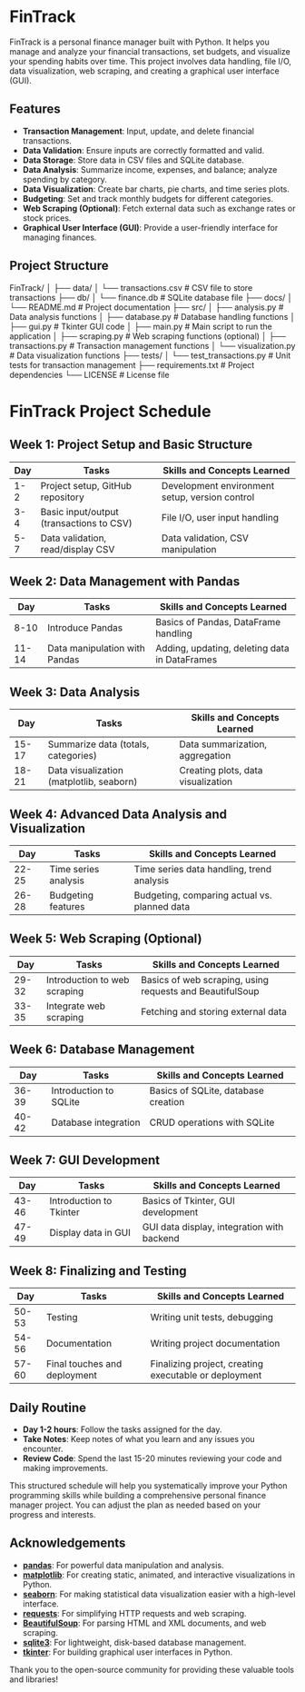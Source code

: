 # FinTrack

FinTrack is a personal finance manager built with Python. It helps you manage and analyze your financial transactions, set budgets, and visualize your spending habits over time. This project involves data handling, file I/O, data visualization, web scraping, and creating a graphical user interface (GUI).

## Features

- **Transaction Management**: Input, update, and delete financial transactions.
- **Data Validation**: Ensure inputs are correctly formatted and valid.
- **Data Storage**: Store data in CSV files and SQLite database.
- **Data Analysis**: Summarize income, expenses, and balance; analyze spending by category.
- **Data Visualization**: Create bar charts, pie charts, and time series plots.
- **Budgeting**: Set and track monthly budgets for different categories.
- **Web Scraping (Optional)**: Fetch external data such as exchange rates or stock prices.
- **Graphical User Interface (GUI)**: Provide a user-friendly interface for managing finances.

## Project Structure

FinTrack/
│
├── data/
│   └── transactions.csv         # CSV file to store transactions
├── db/
│   └── finance.db               # SQLite database file
├── docs/
│   └── README.md                # Project documentation
├── src/
│   ├── analysis.py              # Data analysis functions
│   ├── database.py              # Database handling functions
│   ├── gui.py                   # Tkinter GUI code
│   ├── main.py                  # Main script to run the application
│   ├── scraping.py              # Web scraping functions (optional)
│   ├── transactions.py          # Transaction management functions
│   └── visualization.py         # Data visualization functions
├── tests/
│   └── test_transactions.py     # Unit tests for transaction management
├── requirements.txt             # Project dependencies
└── LICENSE                      # License file

# FinTrack Project Schedule

## Week 1: Project Setup and Basic Structure
| **Day** | **Tasks** | **Skills and Concepts Learned** |
|---------|-----------|---------------------------------|
| 1-2     | Project setup, GitHub repository            | Development environment setup, version control |
| 3-4     | Basic input/output (transactions to CSV)    | File I/O, user input handling |
| 5-7     | Data validation, read/display CSV           | Data validation, CSV manipulation |

## Week 2: Data Management with Pandas
| **Day** | **Tasks** | **Skills and Concepts Learned** |
|---------|-----------|---------------------------------|
| 8-10    | Introduce Pandas                            | Basics of Pandas, DataFrame handling |
| 11-14   | Data manipulation with Pandas               | Adding, updating, deleting data in DataFrames |

## Week 3: Data Analysis
| **Day** | **Tasks** | **Skills and Concepts Learned** |
|---------|-----------|---------------------------------|
| 15-17   | Summarize data (totals, categories)         | Data summarization, aggregation |
| 18-21   | Data visualization (matplotlib, seaborn)    | Creating plots, data visualization |

## Week 4: Advanced Data Analysis and Visualization
| **Day** | **Tasks** | **Skills and Concepts Learned** |
|---------|-----------|---------------------------------|
| 22-25   | Time series analysis                        | Time series data handling, trend analysis |
| 26-28   | Budgeting features                          | Budgeting, comparing actual vs. planned data |

## Week 5: Web Scraping (Optional)
| **Day** | **Tasks** | **Skills and Concepts Learned** |
|---------|-----------|---------------------------------|
| 29-32   | Introduction to web scraping                | Basics of web scraping, using requests and BeautifulSoup |
| 33-35   | Integrate web scraping                      | Fetching and storing external data |

## Week 6: Database Management
| **Day** | **Tasks** | **Skills and Concepts Learned** |
|---------|-----------|---------------------------------|
| 36-39   | Introduction to SQLite                      | Basics of SQLite, database creation |
| 40-42   | Database integration                        | CRUD operations with SQLite |

## Week 7: GUI Development
| **Day** | **Tasks** | **Skills and Concepts Learned** |
|---------|-----------|---------------------------------|
| 43-46   | Introduction to Tkinter                     | Basics of Tkinter, GUI development |
| 47-49   | Display data in GUI                         | GUI data display, integration with backend |

## Week 8: Finalizing and Testing
| **Day** | **Tasks** | **Skills and Concepts Learned** |
|---------|-----------|---------------------------------|
| 50-53   | Testing                                    | Writing unit tests, debugging |
| 54-56   | Documentation                              | Writing project documentation |
| 57-60   | Final touches and deployment               | Finalizing project, creating executable or deployment |

## Daily Routine
- **Day 1-2 hours**: Follow the tasks assigned for the day.
- **Take Notes**: Keep notes of what you learn and any issues you encounter.
- **Review Code**: Spend the last 15-20 minutes reviewing your code and making improvements.

This structured schedule will help you systematically improve your Python programming skills while building a comprehensive personal finance manager project. You can adjust the plan as needed based on your progress and interests.

## Acknowledgements

- **[pandas](https://pandas.pydata.org/)**: For powerful data manipulation and analysis.
- **[matplotlib](https://matplotlib.org/)**: For creating static, animated, and interactive visualizations in Python.
- **[seaborn](https://seaborn.pydata.org/)**: For making statistical data visualization easier with a high-level interface.
- **[requests](https://requests.readthedocs.io/)**: For simplifying HTTP requests and web scraping.
- **[BeautifulSoup](https://www.crummy.com/software/BeautifulSoup/)**: For parsing HTML and XML documents, and web scraping.
- **[sqlite3](https://docs.python.org/3/library/sqlite3.html)**: For lightweight, disk-based database management.
- **[tkinter](https://docs.python.org/3/library/tkinter.html)**: For building graphical user interfaces in Python.

Thank you to the open-source community for providing these valuable tools and libraries!
